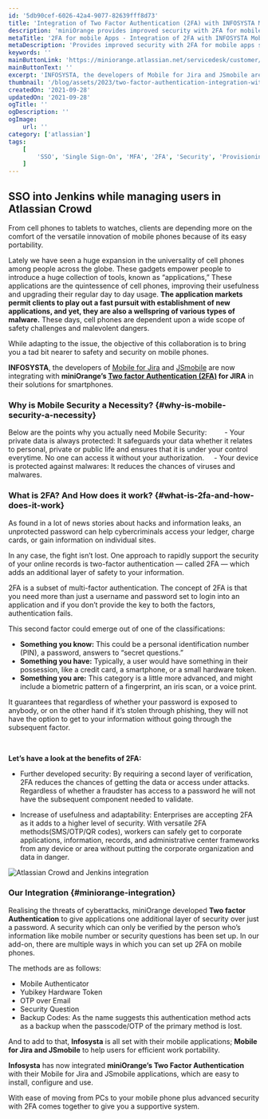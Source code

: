 ```yaml
---
id: '5db90cef-6026-42a4-9077-82639fff8d73'
title: 'Integration of Two Factor Authentication (2FA) with INFOSYSTA Mobile Apps'
description: 'miniOrange provides improved security with 2FA for mobile apps such as Mobile for Jira and JSMobile in collaboration with Infosysta. Infosysta has now integrated miniOrange’s Two Factor Authentication with their Mobile for Jira and JSmobile applications, which are easy to install, configure and use. With ease of moving from PCs to your mobile phone plus advanced security with 2FA comes together to give you a supportive system. '
metaTitle: '2FA for mobile Apps - Integration of 2FA with INFOSYSTA Mobile Apps'
metaDescription: 'Provides improved security with 2FA for mobile apps such as Mobile for Jira and JSMobile in collaboration with Infosysta.'
keywords: ''
mainButtonLink: 'https://miniorange.atlassian.net/servicedesk/customer/portal/2/group/6/create/66'
mainButtonText: ''
excerpt: 'INFOSYSTA, the developers of Mobile for Jira and JSmobile are now integrating with miniOrange’s Two factor Authentication (2FA) for JIRA in their solutions for smartphones.'
thumbnail: '/blog/assets/2023/two-factor-authentication-integration-with-infosysta.webp'
createdOn: '2021-09-28'
updatedOn: '2021-09-28'
ogTitle: ''
ogDescription: ''
ogImage:
    url: ''
category: ['atlassian']
tags:
    [
        'SSO', 'Single Sign-On', 'MFA', '2FA', 'Security', 'Provisioning', 'Two-factor Authentication', 'Multi-factor Authentication', 'IAM'
    ]
---
```


## SSO into Jenkins while managing users in Atlassian Crowd

From cell phones to tablets to watches, clients are depending more on the comfort of the versatile innovation of mobile phones because of its easy portability. 

Lately we have seen a huge expansion in the universality of cell phones among people across the globe. These gadgets empower people to introduce a huge collection of tools, known as “applications,” These applications are the quintessence of cell phones, improving their usefulness and upgrading their regular day to day usage. **The application markets permit clients to play out a fast pursuit with establishment of new applications, and yet, they are also a wellspring of various types of malware.** These days, cell phones are dependent upon a wide scope of safety challenges and malevolent dangers.

While adapting to the issue, the objective of this collaboration is to bring you a tad bit nearer to safety and security on mobile phones.

**INFOSYSTA**, the developers of [Mobile for Jira](https://marketplace.atlassian.com/apps/1214475/mobile-for-jira?tab=overview&hosting=cloud) and [JSmobile](https://marketplace.atlassian.com/apps/1219125/jsmobile-service-management-portal?hosting=cloud&tab=overview) are now integrating with **miniOrange’s [Two factor Authentication (2FA)](https://marketplace.atlassian.com/apps/1221260/mo-two-factor-authentication-2fa-for-jira?hosting=datacenter&tab=overview) for JIRA** in their solutions for smartphones.

### Why is Mobile Security a Necessity? {#why-is-mobile-security-a-necessity}

Below are the points why you actually need Mobile Security:
&nbsp;&nbsp;&nbsp;
&nbsp;&nbsp;&nbsp; - Your private data is always protected: It safeguards your data whether it relates to personal, private or public life and ensures that it is under your control everytime. No one can access it without your authorization.
&nbsp;&nbsp;&nbsp; - Your device is protected against malwares: It reduces the chances of viruses and malwares.

### What is 2FA? And How does it work? {#what-is-2fa-and-how-does-it-work}

As found in a lot of news stories about hacks and information leaks, an unprotected password can help cybercriminals access your ledger, charge cards, or gain information on individual sites. 

In any case, the fight isn’t lost. One approach to rapidly support the security of your online records is two-factor authentication — called 2FA — which adds an additional layer of safety to your information.

2FA is a subset of multi-factor authentication. The concept of 2FA is that you need more than just a username and password set to login into an application and if you don’t provide the key to both the factors, authentication fails.

This second factor could emerge out of one of the classifications:

- **Something you know:** This could be a personal identification number (PIN), a password, answers to “secret questions.”
- **Something you have:** Typically, a user would have something in their possession, like a credit card, a smartphone, or a small hardware token.
- **Something you are:** This category is a little more advanced, and might include a biometric pattern of a fingerprint, an iris scan, or a voice print.

It guarantees that regardless of whether your password is exposed to anybody, or on the other hand if it’s stolen through phishing, they will not have the option to get to your information without going through the subsequent factor.  

&nbsp;&nbsp;

**Let’s have a look at the benefits of 2FA:**

- Further developed security: By requiring a second layer of verification, 2FA reduces the chances of getting the data or access under attacks. Regardless of whether a fraudster has access to a password he will not have the subsequent component needed to validate.

- Increase of usefulness and adaptability: Enterprises are accepting 2FA as it adds to a higher level of security. With versatile 2FA methods(SMS/OTP/QR codes), workers can safely get to corporate applications, information, records, and administrative center frameworks from any device or area without putting the corporate organization and data in danger.

![Atlassian Crowd and Jenkins integration](/blog/assets/2023/two-factor-authentication-integration-with-infosysta.webp)

### Our Integration {#miniorange-integration}

Realising the threats of cyberattacks, miniOrange developed **Two factor Authentication** to give applications one additional layer of security over just a password. A security which can only be verified by the person who’s information like mobile number or security questions has been set up. In our add-on, there are multiple ways in which you can set up 2FA on mobile phones.

The methods are as follows:
- Mobile Authenticator
- Yubikey Hardware Token
- OTP over Email
- Security Question
- Backup Codes: As the name suggests this authentication method acts as a backup when the passcode/OTP of the primary method is lost.

And to add to that, **Infosysta** is all set with their mobile applications; **Mobile for Jira and JSmobile** to help users for efficient work portability. 

**Infosysta** has now integrated **miniOrange’s Two Factor Authentication** with their Mobile for Jira and JSmobile applications, which are easy to install, configure and use.

With ease of moving from PCs to your mobile phone plus advanced security with 2FA comes together to give you a supportive system. 